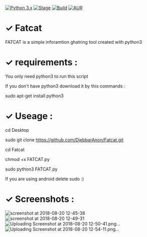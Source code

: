 [![Python 3.x](https://img.shields.io/badge/python-3.x-blue.svg)]()
[![Stage](https://img.shields.io/badge/Release-Stable-brightgreen.svg)]()
[![Build](https://img.shields.io/badge/Supported_OS-Ubuntu,Kali,Mint,Parrot-blue,Windows,Android.svg)]()
[![AUR](https://img.shields.io/aur/license/yaourt.svg)]()
# ✓ Fatcat
FATCAT is a simple inforamtion ghatring tool created with python3
# ✓ requirements :
You only need python3 to run this script

If you don't have python3 download it by this commands :

sudo apt-get install python3
# ✓ Useage :
cd Desktop

sudo git clone https://github.com/DjebbarAnon/Fatcat.git

cd Fatcat

chmod +x FATCAT.py

sudo python3 FATCAT.py

If you are using android delete sudo :)
# ✓ Screenshots : 
![screenshot at 2018-08-20 12-45-38](https://user-images.githubusercontent.com/39780283/44357916-0bc10f80-a479-11e8-8f21-c2a70c3ad97f.png)
![screenshot at 2018-08-20 12-49-31](https://user-images.githubusercontent.com/39780283/44357928-1c718580-a479-11e8-8235-bc62bc8365ad.png)
![Uploading Screenshot at 2018-08-20 12-50-41.png…]()
![Uploading Screenshot at 2018-08-20 12-54-11.png…]()









